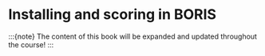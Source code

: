 # Installing and scoring in BORIS

:::{note}
The content of this book will be expanded and updated throughout the course!
:::
